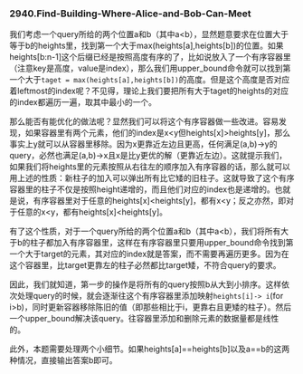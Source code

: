 ### 2940.Find-Building-Where-Alice-and-Bob-Can-Meet

我们考虑一个query所给的两个位置a和b（其中a<b），显然题意要求在位置大于等于b的heights里，找到第一个大于max(heights[a],heights[b])的位置。如果heights[b:n-1]这个后缀已经是按照高度有序的了，比如说放入了一个有序容器里（注意key是高度，value是index），那么我们用upper_bound命令就可以找到第一个大于`taget = max(heights[a],heights[b])`的高度。但是这个高度是否对应着leftmost的index呢？不见得，理论上我们要把所有大于taget的heights的对应的index都遍历一遍，取其中最小的一个。

那么能否有能优化的做法呢？显然我们可以将这个有序容器做一些改进。容易发现，如果容器里有两个元素，他们的index是x<y但heights[x]>heights[y]，那么事实上y就可以从容器里移除。因为x更靠近左边且更高，任何满足(a,b)->y的query，必然也满足(a,b)->x且x是比y更优的解（更靠近左边）。这就提示我们，如果我们将heights里的元素按照从右往左的顺序加入有序容器的话，那么就可以用上述的性质：新柱子的加入可以弹出所有比它矮的旧柱子。这就导致了这个有序容器里的柱子不仅是按照height递增的，而且他们对应的index也是递增的。也就是说，有序容器里对于任意的heights[x]<heights[y]，都有x<y；反之亦然，即对于任意的x<y，都有heights[x]<heights[y]。

有了这个性质，对于一个query所给的两个位置a和b（其中a<b），我们将所有大于b的柱子都加入有序容器里，这样在有序容器里只要用upper_bound命令找到第一个大于target的元素，其对应的index就是答案，而不需要再遍历更多。因为在这个容器里，比target更靠左的柱子必然都比target矮，不符合query的要求。

因此，我们就知道，第一步的操作是将所有的query按照b从大到小排序。这样依次处理query的时候，就会逐渐往这个有序容器里添加映射`heights[i]-> i`(for i>b)，同时更新容器移除陈旧的值（即那些相比于i，更靠右且更矮的柱子）。然后一个upper_bound解决该query。往容器里添加和删除元素的数据量都是线性的。

此外，本题需要处理两个小细节。如果heights[a]==heights[b]以及a==b的这两种情况，直接输出答案b即可。
